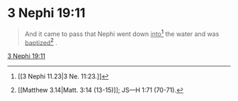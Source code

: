 # 3 Nephi 19:11

> And it came to pass that Nephi went down <u>into</u>[^a] the water and was <u>baptized</u>[^b] .

[3 Nephi 19:11](https://www.churchofjesuschrist.org/study/scriptures/bofm/3-ne/19?lang=eng&id=p11#p11)


[^a]: [[3 Nephi 11.23|3 Ne. 11:23.]]
[^b]: [[Matthew 3.14|Matt. 3:14 (13-15)]]; JS—H 1:71 (70-71).
